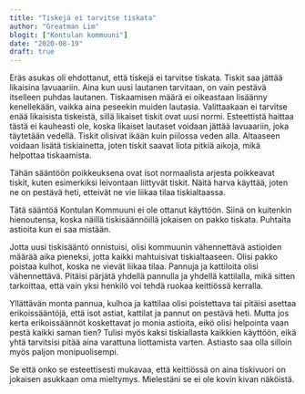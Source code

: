 ```yaml
---
title: "Tiskejä ei tarvitse tiskata"
author: "Greatman Lim"
blogit: ["Kontulan kommuuni"]
date: "2020-08-19"
draft: true
---
```


Eräs asukas oli ehdottanut, että tiskejä ei tarvitse tiskata. Tiskit saa jättää likaisina lavuaariin. Aina kun uusi lautanen tarvitaan, on vain pestävä itselleen puhdas lautanen. Tiskaamisen määrä ei oikeastaan lisäänny kenellekään, vaikka aina peseekin muiden lautasia. Valittaakaan ei tarvitse enää likaisista tiskeistä, sillä likaiset tiskit ovat uusi normi. Esteettistä haittaa tästä ei kauheasti ole, koska likaiset lautaset voidaan jättää lavuaariin, joka täytetään vedellä. Tiskit olisivat ikään kuin piilossa veden alla. Altaaseen voidaan lisätä tiskiainetta, joten tiskit saavat liota pitkiä aikoja, mikä helpottaa tiskaamista.

Tähän sääntöön poikkeuksena ovat isot normaalista arjesta poikkeavat tiskit, kuten esimerkiksi leivontaan liittyvät tiskit. Näitä harva käyttää, joten ne on pestävä heti, etteivät ne vie liikaa tilaa tiskialtaassa.

Tätä sääntöä Kontulan Kommuuni ei ole ottanut käyttöön. Siinä on kuitenkin hienoutensa, koska näillä tiskisäännöillä jokaisen on pakko tiskata. Puhtaita astioita kun ei saa mistään.

Jotta uusi tiskisääntö onnistuisi, olisi kommuunin vähennettävä astioiden määrää aika pieneksi, jotta kaikki mahtuisivat tiskialtaaseen. Olisi pakko poistaa kulhot, koska ne vievät liikaa tilaa. Pannuja ja kattiloita olisi vähennettävä. Pitäisi pärjätä yhdellä pannulla ja yhdellä kattilalla, mikä sitten tarkoittaa, että vain yksi henkilö voi tehdä ruokaa keittiössä kerralla.

Yllättävän monta pannua, kulhoa ja kattilaa olisi poistettava tai pitäisi asettaa erikoissääntöjä, että isot astiat, kattilat ja pannut on pestävä heti. Mutta jos kerta erikoissäännöt koskettavat jo monia astioita, eikö olisi helpointa vaan pestä kaikki saman tien? Tulisi myös kaksi tiskiallasta kaikkien käyttöön, eikä yhtä tarvitsisi pitää aina varattuna liottamista varten. Astiasto saa olla silloin myös paljon monipuolisempi.

Se että onko se esteettisesti mukavaa, että keittiössä on aina tiskivuori on jokaisen asukkaan oma mieltymys. Mielestäni se ei ole kovin kivan näköistä.

